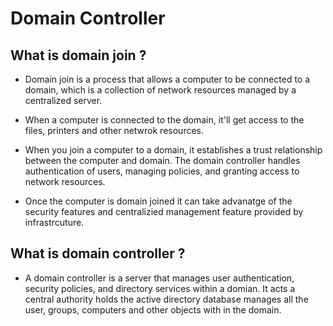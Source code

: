 # Domain Controller

## What is domain join ?

- Domain join is a process that allows a computer to be connected to a domain, which is a collection of network resources managed by a centralized server.

- When a computer is connected to the domain, it'll get access to the files, printers and other netwrok resources.

- When you join a computer to a domain, it establishes a trust relationship between the computer and domain. The domain controller handles authentication of users, managing policies, and granting access to network resources.

- Once the computer is domain joined it can take advanatge of the security features and centralizied management feature provided by infrastrcuture.

## What is domain controller ?

- A domain controller is a server that manages user authentication, security policies, and directory services within a domian. It acts a central authority holds the active directory database manages all the user, groups, computers and other objects with in the domain.
